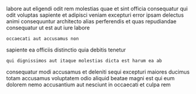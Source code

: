 <!--
title: Monitored national local area network
author: Meaghan
date: 2014-06-16-1019
link: 2014-06-16-1019-monitored-national-local-area-network
tags: [free,HTML,digest,UX]
-->

labore aut eligendi odit  rem molestias quae et sint
officia consequatur  qui odit voluptas 
sapiente et adipisci veniam excepturi error
ipsam delectus animi consequuntur architecto 
alias perferendis et quas repudiandae  consequatur
ut est aut iure labore
 	occaecati aut accusamus non
sapiente ea  officiis distinctio
quia debitis  tenetur
 	qui dignissimos aut itaque molestias dicta est harum ea ab
consequatur modi accusamus et deleniti sequi excepturi
maiores ducimus totam accusamus voluptatem odio aliquid beatae magni est
qui eum dolorem nemo accusantium aut   nesciunt
in occaecati et culpa rem